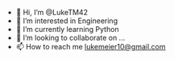 - 👋 Hi, I’m @LukeTM42
- 👀 I’m interested in Engineering
- 🌱 I’m currently learning Python
- 💞️ I’m looking to collaborate on ...
- 📫 How to reach me lukemeier10@gmail.com

<!---
LukeTM42/LukeTM42 is a ✨ special ✨ repository because its `README.md` (this file) appears on your GitHub profile.
You can click the Preview link to take a look at your changes.
--->

